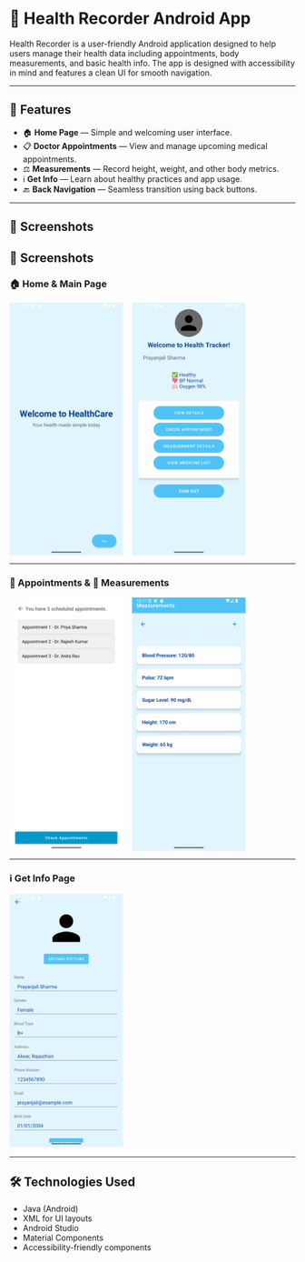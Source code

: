 # 📱 Health Recorder Android App

Health Recorder is a user-friendly Android application designed to help users manage their health data including appointments, body measurements, and basic health info. The app is designed with accessibility in mind and features a clean UI for smooth navigation.

---

## 📌 Features

- 🏠 **Home Page** — Simple and welcoming user interface.
- 📋 **Doctor Appointments** — View and manage upcoming medical appointments.
- ⚖️ **Measurements** — Record height, weight, and other body metrics.
- ℹ️ **Get Info** — Learn about healthy practices and app usage.
- 🔙 **Back Navigation** — Seamless transition using back buttons.

---

## 📸 Screenshots

## 📸 Screenshots

### 🏠 Home & Main Page
<div style="display: flex; gap: 16px;">
    <img src="images/home_page.png" alt="Home Page" width="200" />
    <img src="images/main_page.png" alt="Main Page" width="200" />
</div>

---

### 📅 Appointments & 📐 Measurements
<div style="display: flex; gap: 16px;">
    <img src="images/appointments_page.png" alt="Appointments" width="200" />
    <img src="images/measurements_page.png" alt="Measurements" width="200" />
</div>

---

### ℹ️ Get Info Page
<img src="images/get_info_page.png" alt="Get Info Page" width="200"/>

---

## 🛠️ Technologies Used

- Java (Android)
- XML for UI layouts
- Android Studio
- Material Components
- Accessibility-friendly components
